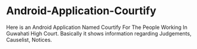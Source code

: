 # Android-Application-Courtify
Here is an Android Application Named Courtify For The People Working In Guwahati High Court. Basically it shows information regarding Judgements, Causelist, Notices.
